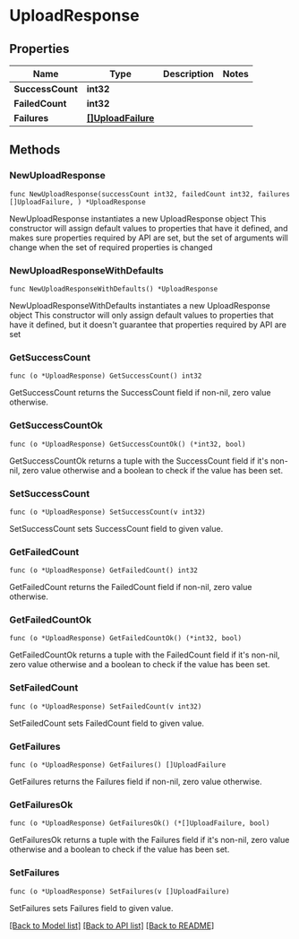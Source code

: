 # UploadResponse

## Properties

Name | Type | Description | Notes
------------ | ------------- | ------------- | -------------
**SuccessCount** | **int32** |  | 
**FailedCount** | **int32** |  | 
**Failures** | [**[]UploadFailure**](UploadFailure.md) |  | 

## Methods

### NewUploadResponse

`func NewUploadResponse(successCount int32, failedCount int32, failures []UploadFailure, ) *UploadResponse`

NewUploadResponse instantiates a new UploadResponse object
This constructor will assign default values to properties that have it defined,
and makes sure properties required by API are set, but the set of arguments
will change when the set of required properties is changed

### NewUploadResponseWithDefaults

`func NewUploadResponseWithDefaults() *UploadResponse`

NewUploadResponseWithDefaults instantiates a new UploadResponse object
This constructor will only assign default values to properties that have it defined,
but it doesn't guarantee that properties required by API are set

### GetSuccessCount

`func (o *UploadResponse) GetSuccessCount() int32`

GetSuccessCount returns the SuccessCount field if non-nil, zero value otherwise.

### GetSuccessCountOk

`func (o *UploadResponse) GetSuccessCountOk() (*int32, bool)`

GetSuccessCountOk returns a tuple with the SuccessCount field if it's non-nil, zero value otherwise
and a boolean to check if the value has been set.

### SetSuccessCount

`func (o *UploadResponse) SetSuccessCount(v int32)`

SetSuccessCount sets SuccessCount field to given value.


### GetFailedCount

`func (o *UploadResponse) GetFailedCount() int32`

GetFailedCount returns the FailedCount field if non-nil, zero value otherwise.

### GetFailedCountOk

`func (o *UploadResponse) GetFailedCountOk() (*int32, bool)`

GetFailedCountOk returns a tuple with the FailedCount field if it's non-nil, zero value otherwise
and a boolean to check if the value has been set.

### SetFailedCount

`func (o *UploadResponse) SetFailedCount(v int32)`

SetFailedCount sets FailedCount field to given value.


### GetFailures

`func (o *UploadResponse) GetFailures() []UploadFailure`

GetFailures returns the Failures field if non-nil, zero value otherwise.

### GetFailuresOk

`func (o *UploadResponse) GetFailuresOk() (*[]UploadFailure, bool)`

GetFailuresOk returns a tuple with the Failures field if it's non-nil, zero value otherwise
and a boolean to check if the value has been set.

### SetFailures

`func (o *UploadResponse) SetFailures(v []UploadFailure)`

SetFailures sets Failures field to given value.



[[Back to Model list]](../README.md#documentation-for-models) [[Back to API list]](../README.md#documentation-for-api-endpoints) [[Back to README]](../README.md)


